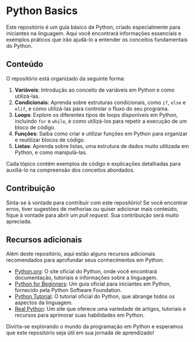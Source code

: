 # Python Basics

Este repositório é um guia básico de Python, criado especialmente para iniciantes na linguagem. Aqui você encontrará informações essenciais e exemplos práticos que irão ajudá-lo a entender os conceitos fundamentais do Python.

## Conteúdo

O repositório está organizado da seguinte forma:

1. **Variáveis**: Introdução ao conceito de variáveis em Python e como utilizá-las.
2. **Condicionais**: Aprenda sobre estruturas condicionais, como `if`, `else` e `elif`, e como utilizá-las para controlar o fluxo do seu programa.
3. **Loops**: Explore os diferentes tipos de loops disponíveis em Python, incluindo `for` e `while`, e como utilizá-los para repetir a execução de um bloco de código.
4. **Funções**: Saiba como criar e utilizar funções em Python para organizar e reutilizar blocos de código.
5. **Listas**: Aprenda sobre listas, uma estrutura de dados muito utilizada em Python, e como manipulá-las.

Cada tópico contém exemplos de código e explicações detalhadas para auxiliá-lo na compreensão dos conceitos abordados.

## Contribuição

Sinta-se à vontade para contribuir com este repositório! Se você encontrar erros, tiver sugestões de melhorias ou quiser adicionar mais conteúdo, fique à vontade para abrir um *pull request*. Sua contribuição será muito apreciada.

## Recursos adicionais

Além deste repositório, aqui estão alguns recursos adicionais recomendados para aprofundar seus conhecimentos em Python:

- [Python.org](https://www.python.org/): O site oficial do Python, onde você encontrará documentação, tutoriais e informações sobre a linguagem.
- [Python for Beginners](https://www.python.org/about/gettingstarted/): Um guia oficial para iniciantes em Python, fornecido pela Python Software Foundation.
- [Python Tutorial](https://docs.python.org/3/tutorial/): O tutorial oficial do Python, que abrange todos os aspectos da linguagem.
- [Real Python](https://realpython.com/): Um site que oferece uma variedade de artigos, tutoriais e recursos para aprimorar suas habilidades em Python.

Divirta-se explorando o mundo da programação em Python e esperamos que este repositório seja útil em sua jornada de aprendizado!
